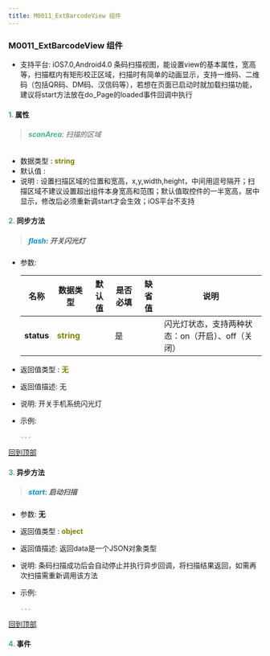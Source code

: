 ```yaml
---
title: M0011_ExtBarcodeView 组件
---
```


### M0011_ExtBarcodeView 组件

* 支持平台: iOS7.0,Android4.0
条码扫描视图，能设置view的基本属性，宽高等，扫描框内有矩形校正区域，扫描时有简单的动画显示，支持一维码、二维码（包括QR码、DM码、汉信码等），若想在页面已启动时就加载扫描功能，建议将start方法放在do_Page的loaded事件回调中执行

#### <font color ='#40A977'>**1.**</font> 属性

>###### <font color ='#42b983'>**scanArea**</font>: 扫描的区域

- 数据类型 : <font color ='#808000'>**string**</font>
- 默认值 : 
- 说明 : 设置扫描区域的位置和宽高，x,y,width,height，中间用逗号隔开；扫描区域不建议设置超出组件本身宽高和范围；默认值取控件的一半宽高，居中显示，修改后必须重新调start才会生效；iOS平台不支持

#### <font color ='#40A977'>**2.**</font> 同步方法

>##### <font color ='#0092db'>**flash**</font>: 开关闪光灯

- 参数:

  名称 | 数据类型 |默认值|是否必填|缺省值|说明
  ---- |-------------  |----------|--------------|--------|------
  **status** |<font color ='#808000'>**string**</font> |  | 是||闪光灯状态，支持两种状态：on（开启）、off（关闭）
- 返回值类型 : <font color ='#808000'>**无**</font>
- 返回值描述: 无
- 说明: 开关手机系统闪光灯
- 示例:

  ```javascript
  ...

  ```

[回到顶部](#top)

#### <font color ='#40A977'>**3.**</font> 异步方法

>##### <font color ='#0092db'>**start**</font>: 启动扫描

- 参数: **无**
- 返回值类型 : <font color ='#808000'>**object**</font>
- 返回值描述: 返回data是一个JSON对象类型
- 说明: 条码扫描成功后会自动停止并执行异步回调，将扫描结果返回，如需再次扫描需重新调用该方法
- 示例:

  ```javascript
  ...

  ```

[回到顶部](#top)


#### <font color ='#40A977'>**4.**</font> 事件


